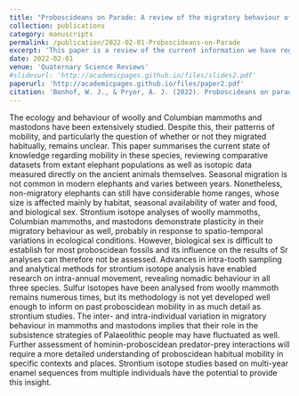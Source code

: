 ```yaml
---
title: "Proboscideans on Parade: A review of the migratory behaviour of elephants, mammoths, and mastodons"
collection: publications
category: manuscripts
permalink: /publication/2022-02-01-Proboscideans-on-Parade
excerpt: 'This paper is a review of the current information we have regarding the migratory behaviour of elephants, mammoths and mastodons.'
date: 2022-02-01
venue: 'Quaternary Science Reviews'
#slidesurl: 'http://academicpages.github.io/files/slides2.pdf'
paperurl: 'http://academicpages.github.io/files/paper2.pdf'
citation: 'Bonhof, W. J., & Pryor, A. J. (2022). Proboscideans on parade: A review of the migratory behaviour of elephants, mammoths, and mastodons. Quaternary Science Reviews, 277, 107304.'
---
```


The ecology and behaviour of woolly and Columbian mammoths and mastodons have been extensively studied. Despite this, their patterns of mobility, and particularly the question of whether or not they migrated habitually, remains unclear. This paper summarises the current state of knowledge regarding mobility in these species, reviewing comparative datasets from extant elephant populations as well as isotopic data measured directly on the ancient animals themselves.
Seasonal migration is not common in modern elephants and varies between years. Nonetheless, non-migratory elephants can still have considerable home ranges, whose size is affected mainly by habitat, seasonal availability of water and food, and biological sex. Strontium isotope analyses of woolly mammoths, Columbian mammoths, and mastodons demonstrate plasticity in their migratory behaviour as well, probably in response to spatio-temporal variations in ecological conditions. However, biological sex is difficult to establish for most proboscidean fossils and its influence on the results of Sr analyses can therefore not be assessed. Advances in intra-tooth sampling and analytical methods for strontium isotope analysis have enabled research on intra-annual movement, revealing nomadic behaviour in all three species. Sulfur isotopes have been analysed from woolly mammoth remains numerous times, but its methodology is not yet developed well enough to inform on past proboscidean mobility in as much detail as strontium studies.
The inter- and intra-individual variation in migratory behaviour in mammoths and mastodons implies that their role in the subsistence strategies of Palaeolithic people may have fluctuated as well. Further assessment of hominin-proboscidean predator-prey interactions will require a more detailed understanding of proboscidean habitual mobility in specific contexts and places. Strontium isotope studies based on multi-year enamel sequences from multiple individuals have the potential to provide this insight.
